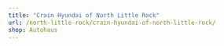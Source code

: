 ```yaml
---
title: "Crain Hyundai of North Little Rock"
url: /north-little-rock/crain-hyundai-of-north-little-rock/
shop: Autohaus
---
```

